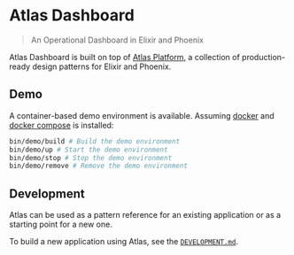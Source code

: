# Atlas Dashboard

> An Operational Dashboard in Elixir and Phoenix

Atlas Dashboard is built on top of [Atlas Platform](https://github.com/chrislaskey/atlas_platform), a collection of production-ready design patterns for Elixir and Phoenix.

## Demo

A container-based demo environment is available. Assuming [docker](https://www.docker.com/) and [docker compose](https://docs.docker.com/compose/) is installed:

```bash
bin/demo/build # Build the demo environment
bin/demo/up # Start the demo environment
bin/demo/stop # Stop the demo environment
bin/demo/remove # Remove the demo environment
```

## Development

Atlas can be used as a pattern reference for an existing application or as a starting point for a new one.

To build a new application using Atlas, see the [`DEVELOPMENT.md`](DEVELOPMENT.md).
